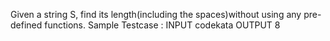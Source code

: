 Given a string S, find its length(including the spaces)without using any pre-defined functions.
Sample Testcase :
INPUT
codekata
OUTPUT
8